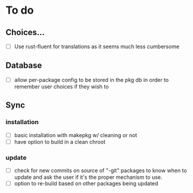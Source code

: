# To do

## Choices...
- [ ] Use rust-fluent for translations as it seems much less cumbersome

## Database
- [ ] allow per-package config to be stored in the pkg db in order to remember user choices if they wish to

## Sync
### installation
- [ ] basic installation with makepkg w/ cleaning or not
- [ ] have option to build in a clean chroot

### update
- [ ] check for new commits on source of "-git" packages to know when to update and ask the user if it's the proper mechanism to use.
- [ ] option to re-build based on other packages being updated
